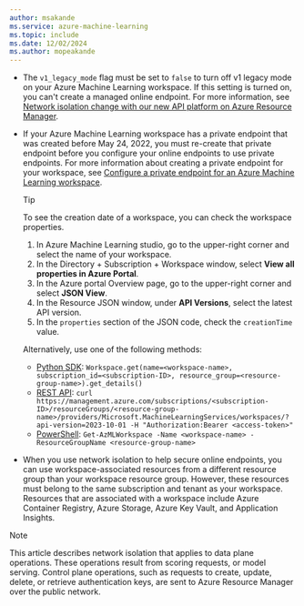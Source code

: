 ```yaml
---
author: msakande
ms.service: azure-machine-learning
ms.topic: include
ms.date: 12/02/2024
ms.author: mopeakande
---
```


- The `v1_legacy_mode` flag must be set to `false` to turn off v1 legacy mode on your Azure Machine Learning workspace. If this setting is turned on, you can't create a managed online endpoint. For more information, see [Network isolation change with our new API platform on Azure Resource Manager](../how-to-configure-network-isolation-with-v2.md).

- If your Azure Machine Learning workspace has a private endpoint that was created before May 24, 2022, you must re-create that private endpoint before you configure your online endpoints to use private endpoints. For more information about creating a private endpoint for your workspace, see [Configure a private endpoint for an Azure Machine Learning workspace](../how-to-configure-private-link.md).

  > [!TIP]
  > To see the creation date of a workspace, you can check the workspace properties.
  >
  > 1. In Azure Machine Learning studio, go to the upper-right corner and select the name of your workspace.
  > 1. In the Directory + Subscription + Workspace window, select **View all properties in Azure Portal**.
  > 1. In the Azure portal Overview page, go to the upper-right corner and select **JSON View**.
  > 1. In the Resource JSON window, under **API Versions**, select the latest API version.
  > 1. In the `properties` section of the JSON code, check the `creationTime` value.
  >
  > Alternatively, use one of the following methods:
  >
  > - [Python SDK](/python/api/azureml-core/azureml.core.workspace.workspace): `Workspace.get(name=<workspace-name>, subscription_id=<subscription-ID>, resource_group=<resource-group-name>).get_details()`
  > - [REST API](../how-to-manage-rest.md#drill-down-into-workspaces-and-their-resources): `curl https://management.azure.com/subscriptions/<subscription-ID>/resourceGroups/<resource-group-name>/providers/Microsoft.MachineLearningServices/workspaces/?api-version=2023-10-01 -H "Authorization:Bearer <access-token>"`
  > - [PowerShell](/powershell/module/az.machinelearningservices/get-azmlworkspace): `Get-AzMLWorkspace -Name <workspace-name> -ResourceGroupName <resource-group-name>`

- When you use network isolation to help secure online endpoints, you can use workspace-associated resources from a different resource group than your workspace resource group. However, these resources must belong to the same subscription and tenant as your workspace. Resources that are associated with a workspace include Azure Container Registry, Azure Storage, Azure Key Vault, and Application Insights.

> [!NOTE]
> This article describes network isolation that applies to data plane operations. These operations result from scoring requests, or model serving. Control plane operations, such as requests to create, update, delete, or retrieve authentication keys, are sent to Azure Resource Manager over the public network.
